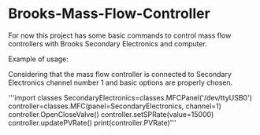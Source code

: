 # Brooks-Mass-Flow-Controller
For now this project has some basic commands to control mass flow controllers with Brooks Secondary Electronics and computer.



Example of usage:

Considering that the mass flow controller is connected to Secondary Electronics channel number 1 and basic options are properly
chosen. 

'''import classes
SecondaryElectronics=classes.MFCPanel('/dev/ttyUSB0')
controller=classes.MFC(panel=SecondaryElectronics, channel=1)
controller.OpenCloseValve()
controller.setSPRate(value=15000) 
controller.updatePVRate()
print(controller.PVRate)'''
